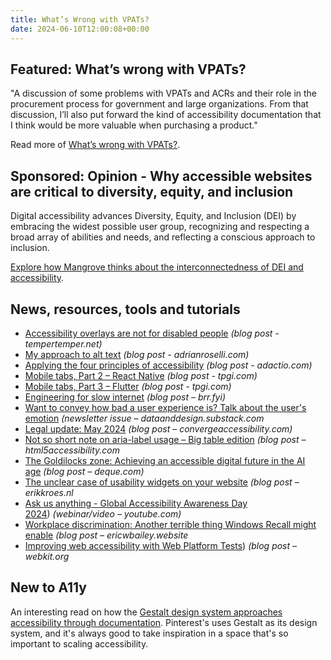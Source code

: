 ```yaml
---
title: What’s Wrong with VPATs?
date: 2024-06-10T12:00:08+00:00
---
```


## Featured: What’s wrong with VPATs?

"A discussion of some problems with VPATs and ACRs and their role in the procurement process for government and large organizations. From that discussion, I’ll also put forward the kind of accessibility documentation that I think would be more valuable when purchasing a product."

Read more of [What’s wrong with VPATs?](https://www.briandeconinck.com/vpats/).

## Sponsored: Opinion - Why accessible websites are critical to diversity, equity, and inclusion

Digital accessibility advances Diversity, Equity, and Inclusion (DEI) by embracing the widest possible user group, recognizing and respecting a broad array of abilities and needs, and reflecting a conscious approach to inclusion.

[Explore how Mangrove thinks about the interconnectedness of DEI and accessibility](https://bit.ly/3X4VlkC).

## News, resources, tools and tutorials

- [Accessibility overlays are not for disabled people](https://www.tempertemper.net/blog/accessibility-overlays-are-not-for-disabled-people) *(blog post - tempertemper.net)*
- [My approach to alt text](https://adrianroselli.com/2024/05/my-approach-to-alt-text.html) *(blog post - adrianroselli.com)*
- [Applying the four principles of accessibility](https://adactio.com/journal/21172) *(blog post - adactio.com)*
- [Mobile tabs, Part 2 – React Native](https://www.tpgi.com/mobile-tabs-part-2-react-native/) *(blog post - tpgi.com)*
- [Mobile tabs, Part 3 – Flutter](https://www.tpgi.com/mobile-tabs-part-3-flutter/) *(blog post - tpgi.com)*
- [Engineering for slow internet](https://brr.fyi/posts/engineering-for-slow-internet) *(blog post – brr.fyi)*
- [Want to convey how bad a user experience is? Talk about the user's emotion](https://dataanddesign.substack.com/p/want-to-convey-how-bad-a-user-experience) *(newsletter issue – dataanddesign.substack.com*
- [Legal update: May 2024](https://convergeaccessibility.com/2024/06/03/legal-update-may-2024/) *(blog post – convergeaccessibility.com)*
- [Not so short note on aria-label usage – Big table edition](https://html5accessibility.com/stuff/2024/05/22/not-so-short-note-on-aria-label-usage-big-table-edition/) *(blog post – html5accessibility.com*
- [The Goldilocks zone: Achieving an accessible digital future in the AI age](https://www.deque.com/blog/the-goldilocks-zone-achieving-an-accessible-digital-future-in-the-ai-age/) *(blog post – deque.com)*
- [The unclear case of usability widgets on your website](https://www.erikkroes.nl/blog/the-unclear-case-of-usability-widgets-on-your-website/) *(blog post – erikkroes.nl*
- [Ask us anything - Global Accessibility Awareness Day 2024](https://www.youtube.com/watch?v=wDorJJnW3f4)) *(webinar/video – youtube.com)*
- [Workplace discrimination: Another terrible thing Windows Recall might enable](https://ericwbailey.website/published/workplace-discrimination-another-terrible-thing-windows-recall-might-enable/) *(blog post – ericwbailey.website*
- [Improving web accessibility with Web Platform Tests](https://webkit.org/blog/15400/improving-web-accessibility-with-web-platform-tests/)) *(blog post – webkit.org*

## New to A11y

An interesting read on how the [Gestalt design system approaches accessibility through documentation](https://www.supernova.io/blog/accessibility-in-design-systems-a-comprehensive-approach-through-documentation-and-assets). Pinterest's uses Gestalt as its design system, and it's always good to take inspiration in a space that's so important to scaling accessibility.
